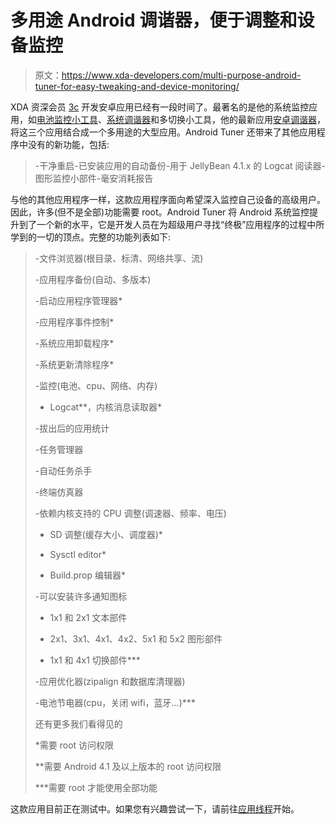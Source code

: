 # 多用途 Android 调谐器，便于调整和设备监控

> 原文：<https://www.xda-developers.com/multi-purpose-android-tuner-for-easy-tweaking-and-device-monitoring/>

XDA 资深会员 [3c](http://forum.xda-developers.com/member.php?u=253258) 开发安卓应用已经有一段时间了。最著名的是他的系统监控应用，如[电池监控小工具](http://forum.xda-developers.com/showthread.php?t=905999)、[系统调谐器](http://forum.xda-developers.com/showthread.php?t=906003)和多切换小工具，他的最新应用[安卓调谐器](http://forum.xda-developers.com/showthread.php?p=32103786)，将这三个应用结合成一个多用途的大型应用。Android Tuner 还带来了其他应用程序中没有的新功能，包括:

> -干净重启-已安装应用的自动备份-用于 JellyBean 4.1.x 的 Logcat 阅读器-图形监控小部件-毫安消耗报告

与他的其他应用程序一样，这款应用程序面向希望深入监控自己设备的高级用户。因此，许多(但不是全部)功能需要 root。Android Tuner 将 Android 系统监控提升到了一个新的水平，它是开发人员在为超级用户寻找“终极”应用程序的过程中所学到的一切的顶点。完整的功能列表如下:

> -文件浏览器(根目录、标清、网络共享、流)
> 
> -应用程序备份(自动、多版本)
> 
> -启动应用程序管理器*
> 
> -应用程序事件控制*
> 
> -系统应用卸载程序*
> 
> -系统更新清除程序*
> 
> -监控(电池、cpu、网络、内存)
> 
> - Logcat**，内核消息读取器*
> 
> -拔出后的应用统计
> 
> -任务管理器
> 
> -自动任务杀手
> 
> -终端仿真器
> 
> -依赖内核支持的 CPU 调整(调速器、频率、电压)
> 
> - SD 调整(缓存大小、调度器)*
> 
> - Sysctl editor*
> 
> - Build.prop 编辑器*
> 
> -可以安装许多通知图标
> 
> - 1x1 和 2x1 文本部件
> 
> - 2x1、3x1、4x1、4x2、5x1 和 5x2 图形部件
> 
> - 1x1 和 4x1 切换部件***
> 
> -应用优化器(zipalign 和数据库清理器)
> 
> -电池节电器(cpu，关闭 wifi，蓝牙...)***
> 
> 还有更多我们看得见的
> 
> *需要 root 访问权限
> 
> **需要 Android 4.1 及以上版本的 root 访问权限
> 
> ***需要 root 才能使用全部功能

这款应用目前正在测试中。如果您有兴趣尝试一下，请前往[应用线程](http://forum.xda-developers.com/showthread.php?p=32103786)开始。